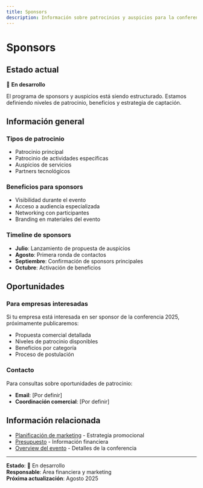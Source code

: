 ```yaml
---
title: Sponsors
description: Información sobre patrocinios y auspicios para la conferencia 2025
---
```


# Sponsors

## Estado actual

🚧 **En desarrollo**

El programa de sponsors y auspicios está siendo estructurado. Estamos definiendo niveles de patrocinio, beneficios y estrategia de captación.

## Información general

### **Tipos de patrocinio**
- Patrocinio principal
- Patrocinio de actividades específicas
- Auspicios de servicios
- Partners tecnológicos

### **Beneficios para sponsors**
- Visibilidad durante el evento
- Acceso a audiencia especializada
- Networking con participantes
- Branding en materiales del evento

### **Timeline de sponsors**
- **Julio**: Lanzamiento de propuesta de auspicios
- **Agosto**: Primera ronda de contactos
- **Septiembre**: Confirmación de sponsors principales
- **Octubre**: Activación de beneficios

## Oportunidades

### **Para empresas interesadas**
Si tu empresa está interesada en ser sponsor de la conferencia 2025, próximamente publicaremos:
- Propuesta comercial detallada
- Niveles de patrocinio disponibles
- Beneficios por categoría
- Proceso de postulación

### **Contacto**
Para consultas sobre oportunidades de patrocinio:
- **Email**: [Por definir]
- **Coordinación comercial**: [Por definir]

## Información relacionada

- [Planificación de marketing](/areas/marketing-diseno/overview) - Estrategia promocional
- [Presupuesto](/areas/finanzas/presupuesto) - Información financiera
- [Overview del evento](/eventos/valdivia/overview) - Detalles de la conferencia

---

**Estado**: 🚧 En desarrollo  
**Responsable**: Área financiera y marketing  
**Próxima actualización**: Agosto 2025